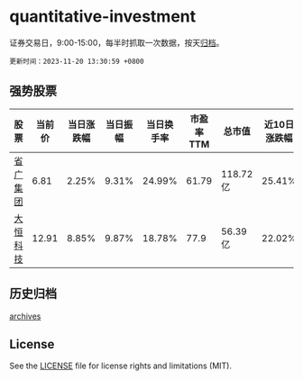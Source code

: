 # quantitative-investment

证券交易日，9:00-15:00，每半时抓取一次数据，按天[归档](archives)。

`更新时间：2023-11-20 13:30:59 +0800`

## 强势股票

|股票|当前价|当日涨跌幅|当日振幅|当日换手率|市盈率TTM|总市值|近10日涨跌幅|
|----|----|----|----|----|----|----|----|
|[省广集团](https://xueqiu.com/S/SZ002400)|6.81|2.25%|9.31%|24.99%|61.79|118.72亿|25.41%|
|[大恒科技](https://xueqiu.com/S/SH600288)|12.91|8.85%|9.87%|18.78%|77.9|56.39亿|22.02%|

## 历史归档

[archives](archives)

## License

See the [LICENSE](LICENSE) file for license rights and limitations (MIT).